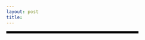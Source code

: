 ```yaml
---
layout: post
title: 
---
```

<style>
  .container { position:relative; padding:0 0 0 55px; }
#sidebar {
    position:absolute;
    top:0; bottom:0; left:0;
    width:33%;
    height:100%;
    background:#000;
}

#header { border:1px solid #000; width:66%; position: relative; align: right;
    margin:0 0 0 0;
}
#content { border:1px solid #000; width:66%; position: relative; align: right;
    margin:0 0 0 0;
}
#footer { border:1px solid #000; width:66%; position: relative; align: right;
    margin:0 0 0 0;
}
</style>

<div class="container">
    <div id="sidebar"></div>
    <div id="header"></div>
    <div id="content"></div>
    <div id="footer"></div>
</div>

